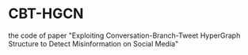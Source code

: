 # CBT-HGCN
the code of paper "Exploiting Conversation-Branch-Tweet HyperGraph Structure to Detect Misinformation on Social Media"
